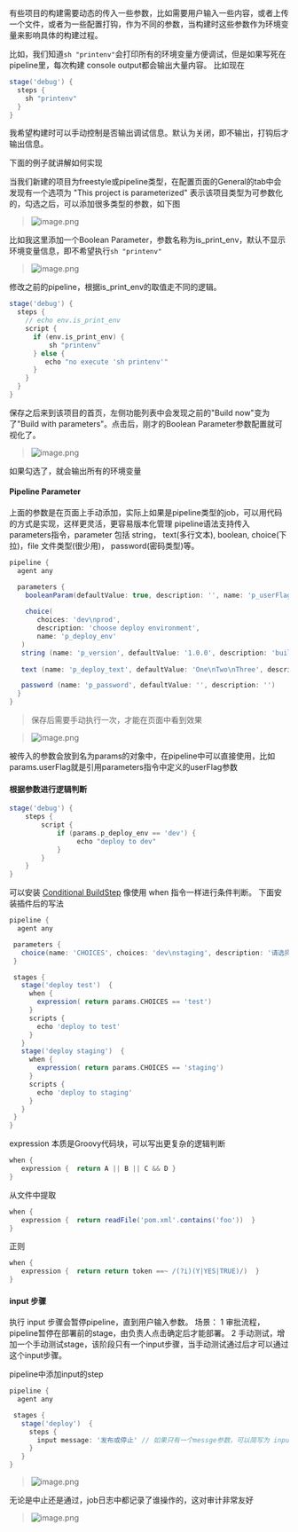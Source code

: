 有些项目的构建需要动态的传入一些参数，比如需要用户输入一些内容，或者上传一个文件，或者为一些配置打钩，作为不同的参数，当构建时这些参数作为环境变量来影响具体的构建过程。

比如，我们知道`sh "printenv"`会打印所有的环境变量方便调试，但是如果写死在pipeline里，每次构建
console output都会输出大量内容。
比如现在

```groovy
stage('debug') {
  steps {
    sh "printenv"
  }
}
```

我希望构建时可以手动控制是否输出调试信息。默认为关闭，即不输出，打钩后才输出信息。

下面的例子就讲解如何实现

当我们新建的项目为freestyle或pipeline类型，在配置页面的General的tab中会发现有一个选项为
"This project is parameterized" 表示该项目类型为可参数化的，勾选之后，可以添加很多类型的参数，如下图
> ![image.png](https://hexo-blog.pek3b.qingstor.com/upload_images/71414-c22fca2d7c47dd00.png?imageMogr2/auto-orient/strip%7CimageView2/2/w/1240)

比如我这里添加一个Boolean Parameter，参数名称为is_print_env，默认不显示环境变量信息，即不希望执行`sh "printenv"`

> ![image.png](https://hexo-blog.pek3b.qingstor.com/upload_images/71414-e963d69b1f3b2065.png?imageMogr2/auto-orient/strip%7CimageView2/2/w/1240)

修改之前的pipeline，根据is_print_env的取值走不同的逻辑。

```groovy
stage('debug') {
  steps {
    // echo env.is_print_env
    script {
      if (env.is_print_env) {
          sh "printenv"
      } else {
         echo "no execute 'sh printenv'"
      }
    }
  }
}   
```

保存之后来到该项目的首页，左侧功能列表中会发现之前的"Build now"变为了"Build with parameters"。点击后，刚才的Boolean Parameter参数配置就可视化了。
> ![image.png](https://hexo-blog.pek3b.qingstor.com/upload_images/71414-6df22c9d072d2a8b.png?imageMogr2/auto-orient/strip%7CimageView2/2/w/1240)

如果勾选了，就会输出所有的环境变量

#### Pipeline Parameter
上面的参数是在页面上手动添加，实际上如果是pipeline类型的job，可以用代码的方式是实现，这样更灵活，更容易版本化管理
pipeline语法支持传入parameters指令，parameter 包括 string， text(多行文本), boolean, choice(下拉)，file 文件类型(很少用)， password(密码类型)等。
```groovy
pipeline {
  agent any

  parameters {
    booleanParam(defaultValue: true, description: '', name: 'p_userFlag')
        
    choice(
       choices: 'dev\nprod',
       description: 'choose deploy environment',
       name: 'p_deploy_env'
   )
   string (name: 'p_version', defaultValue: '1.0.0', description: 'build version')
 
   text (name: 'p_deploy_text', defaultValue: 'One\nTwo\nThree', description: '')

   password (name: 'p_password', defaultValue: '', description: '')
  }
}
```
> 保存后需要手动执行一次，才能在页面中看到效果

> ![image.png](https://hexo-blog.pek3b.qingstor.com/upload_images/71414-3b549cd0e67b6434.png?imageMogr2/auto-orient/strip%7CimageView2/2/w/1240)

被传入的参数会放到名为params的对象中，在pipeline中可以直接使用，比如params.userFlag就是引用parameters指令中定义的userFlag参数

#### 根据参数进行逻辑判断
```groovy
stage('debug') {
    steps {
        script {
            if (params.p_deploy_env == 'dev') {
                 echo "deploy to dev"
            } 
        }
    }
}  
```

可以安装 [Conditional BuildStep](https://plugins.jenkins.io/conditional-buildstep) 像使用 when 指令一样进行条件判断。
下面安装插件后的写法
```groovy
pipeline {
  agent any

 parameters {
   choice(name: 'CHOICES', choices: 'dev\nstaging', description: '请选择部署环境')
 }

 stages {
   stage('deploy test')  {
     when {
       expression( return params.CHOICES == 'test')
     }
     scripts {
       echo 'deploy to test'
     }
   }
   stage('deploy staging')  {
     when {
       expression( return params.CHOICES == 'staging')
     }
     scripts {
       echo 'deploy to staging'
     }
   }
 }
}
```
expression 本质是Groovy代码块，可以写出更复杂的逻辑判断
```groovy
when {
   expression {  return A || B || C && D }
}
```
从文件中提取
```groovy
when {
   expression {  return readFile('pom.xml'.contains('foo'))  }
}
```
正则
```groovy
when {
   expression {  return return token ==~ /(?i)(Y|YES|TRUE)/)  }
}
```

#### input 步骤

执行 input 步骤会暂停pipeline，直到用户输入参数。
场景：
1 审批流程，pipeline暂停在部署前的stage，由负责人点击确定后才能部署。
2 手动测试，增加一个手动测试stage，该阶段只有一个input步骤，当手动测试通过后才可以通过这个input步骤。

pipeline中添加input的step
```groovy
pipeline {
  agent any

 stages {
   stage('deploy')  {
     steps {
       input message: '发布或停止' // 如果只有一个messge参数，可以简写为 input  '发布或停止'
     }
   }
}
```

>  ![image.png](https://hexo-blog.pek3b.qingstor.com/upload_images/71414-bd04203f203a1cbb.png?imageMogr2/auto-orient/strip%7CimageView2/2/w/1240)

无论是中止还是通过，job日志中都记录了谁操作的，这对审计非常友好

> ![image.png](https://hexo-blog.pek3b.qingstor.com/upload_images/71414-367e3421572a798d.png?imageMogr2/auto-orient/strip%7CimageView2/2/w/1240)
